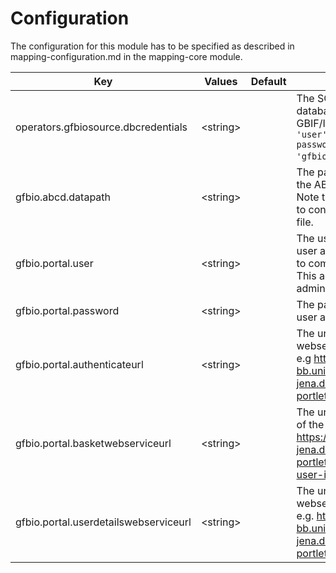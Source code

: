 # Configuration

The configuration for this module has to be specified as described in mapping-configuration.md in the mapping-core module.

| Key        | Values           | Default | Description  |
| ------------- |-------------| -----| ----- |
| operators.gfbiosource.dbcredentials | \<string\> | | The SQL connection string the database containing the GBIF/IUCN/GFBio data e.g. `user = 'user' host = 'localhost' password = 'pass' dbname = 'gfbio'`. |
| gfbio.abcd.datapath | \<string\> | | The path to the directory where the ABCD archives are stored. Note that this directory also has to contain the schema definition file. |
| gfbio.portal.user | \<string\> || The username of the GFBio portal user account for the VAT system to communicate with the portal. This account needs to have admin permissions on the portal |
| gfbio.portal.password| \<string\> || The password of the GFBio portal user account |
| gfbio.portal.authenticateurl | \<string\> || The url of the authenticate webservice of the GFBio portal, e.g https://gfbio-pub1.inf-bb.uni-jena.de/api/jsonws/GFBioProject-portlet.basket/authenticate |
| gfbio.portal.basketwebserviceurl | \<string\> || The url of the basket webservice of the GFBio portal, e.g. https://gfbio-pub1.inf-bb.uni-jena.de/api/jsonws/GFBioProject-portlet.basket/get-baskets-by-user-id |
|gfbio.portal.userdetailswebserviceurl | \<string\> || The url of the userdetails webservice of the GFBio portal, e.g. https://gfbio-pub1.inf-bb.uni-jena.de/api/jsonws/GFBioProject-portlet.basket/get-user-detail |


